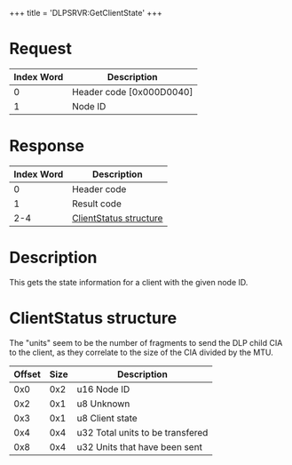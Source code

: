 +++
title = 'DLPSRVR:GetClientState'
+++

# Request

| Index Word | Description                |
|------------|----------------------------|
| 0          | Header code \[0x000D0040\] |
| 1          | Node ID                    |

# Response

| Index Word | Description                                                  |
|------------|--------------------------------------------------------------|
| 0          | Header code                                                  |
| 1          | Result code                                                  |
| 2-4        | [ClientStatus structure](#ClientStatus_structure "wikilink") |

# Description

This gets the state information for a client with the given node ID.

# ClientStatus structure

The "units" seem to be the number of fragments to send the DLP child CIA
to the client, as they correlate to the size of the CIA divided by the
MTU.

| Offset | Size | Description                      |
|--------|------|----------------------------------|
| 0x0    | 0x2  | u16 Node ID                      |
| 0x2    | 0x1  | u8 Unknown                       |
| 0x3    | 0x1  | u8 Client state                  |
| 0x4    | 0x4  | u32 Total units to be transfered |
| 0x8    | 0x4  | u32 Units that have been sent    |